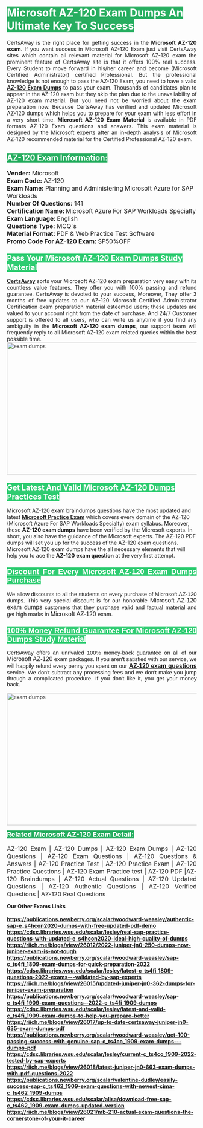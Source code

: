<h1><span style="color:#ffffff"><strong><span style="background-color:#27ae60">Microsoft AZ-120 Exam Dumps An Ultimate Key To Success</span></strong></span></h1> <div style="text-align:justify">CertsAway is the right place for getting success in the <strong>Microsoft AZ-120 exam</strong>. If you want success in Microsoft AZ-120 Exam just visit CertsAway sites which contain all relevant material for Microsoft AZ-120 exam the prominent feature of CertsAway site is that it offers 100% real success. Every Student to move forward in his/her career and become (Microsoft Certified Administrator) certified Professional. But the professional knowledge is not enough to pass the AZ-120 Exam, you need to have a valid <a href="https://www.certsaway.com/microsoft/az-120-exam-dumps"><strong>AZ-120 Exam Dumps</strong></a> to pass your exam. Thousands of candidates plan to appear in the AZ-120 exam but they skip the plan due to the unavailability of AZ-120 exam material. But you need not be worried about the exam preparation now. Because CertsAway has verified and updated Microsoft AZ-120 dumps which helps you to prepare for your exam with less effort in a very short time. <strong>Microsoft AZ-120 Exam Material</strong> is available in PDF formats AZ-120 Exam questions and answers. This exam material is designed by the Microsoft experts after an in-depth analysis of Microsoft AZ-120 recommended material for the Certified Professional AZ-120 exam.</div> <h2 style="text-align:justify"><span style="color:#ffffff"><span style="background-color:#27ae60">AZ-120 Exam Information:</span></span></h2> <p><span style="font-size:16px"><strong>Vender:</strong> Microsoft<br /> <strong>Exam Code:</strong> AZ-120<br /> <strong>Exam Name:</strong> Planning and Administering Microsoft Azure for SAP Workloads<br /> <strong>Number Of Questions:</strong> 141<br /> <strong>Certification Name: </strong>Microsoft Azure For SAP Workloads Specialty<br /> <strong>Exam Language: </strong>English<br /> <strong>Questions Type:</strong> MCQ`s<br /> <strong>Material Format: </strong>PDF & Web Practice Test Software<br /> <strong>Promo Code For AZ-120 Exam: </strong>SP50%OFF</span></p> <h3><span style="font-size:20px"><span style="color:#ffffff"><strong><span style="background-color:#2ecc71">Pass Your Microsoft AZ-120 Exam Dumps Study Material</span></strong></span></span></h3> <div style="text-align:justify"><a href=" https://www.certsaway.com/"><strong>CertsAway</strong></a> sorts your Microsoft AZ-120 exam preparation very easy with its countless value features. They offer you with 100% passing and refund guarantee. CertsAway is devoted to your success, Moreover, They offer 3 months of free updates to our AZ-120 Microsoft Certified Administrator Certification exam preparation material esteemed users; these updates are valued to your account right from the date of purchase. And 24/7 Customer support is offered to all users, who can write us anytime if you find any ambiguity in the <strong>Microsoft AZ-120 exam dumps</strong>, our support team will frequently reply to all Microsoft AZ-120 exam related queries within the best possible time.</div> <div style="text-align:justify"> </div> <div style="text-align:justify"><a href="https://www.certsaway.com/microsoft/az-120-exam-dumps" rel="no-follow"><img alt="exam dumps" src="https://www.certcollections.com/uploads/content/certsaway.png" style="height:350px; width:750px" /></a></div> <h3><span style="font-size:20px"><span style="color:#ffffff"><strong><span style="background-color:#2ecc71">Get Latest And Valid Microsoft AZ-120 Dumps Practices Test</span></strong></span></span></h3> <p>Microsoft AZ-120 exam braindumps questions have the most updated and latest <a href="https://www.certsaway.com/microsoft-questions"><strong>Microsoft Practice Exam</strong></a> which covers every domain of the AZ-120 (Microsoft Azure For SAP Workloads Specialty) exam syllabus. Moreover, these <strong>AZ-120 exam dumps</strong> have been verified by the Microsoft experts. In short, you also have the guidance of the Microsoft experts. The AZ-120 PDF dumps will set you up for the success of the AZ-120 exam questions. Microsoft AZ-120 exam dumps have the all necessary elements that will help you to ace the <strong>AZ-120 exam question</strong> at the very first attempt.</p> <h3 style="text-align:justify"><span style="font-size:20px"><span style="color:#ffffff"><strong><span style="font-family:Calibri,sans-serif"><span style="background-color:#2ecc71">Discount For Every </span><span style="background-color:#2ecc71">Microsoft AZ-120 Exam</span><span style="background-color:#2ecc71"> Dumps Purchase</span></span></strong></span></span></h3> <div style="text-align:justify"> <p><span style="font-size:11pt"><span style="font-family:Calibri,sans-serif">We allow discounts to all the students on every purchase of Microsoft AZ-120 dumps. This very special discount is for our honorable <span style="font-size:12.0pt"><span style="background-color:white">Microsoft AZ-120 exam dumps </span></span>customers that they purchase valid and factual material and get high marks in <span style="font-size:12.0pt"><span style="background-color:white">Microsoft AZ-120 </span></span>exam. </span></span></p> <h3><span style="font-size:20px"><span style="color:#ffffff"><strong><span style="font-family:Calibri,sans-serif"><span style="background-color:#2ecc71">100% Money Refund Guarantee For </span><span style="background-color:#2ecc71">Microsoft AZ-120 Dumps Study Material</span></span></strong></span></span></h3> <p><span style="font-size:11pt"><span style="font-family:Calibri,sans-serif">CertsAway offers an unrivaled 100% money-back guarantee on all of our <span style="font-size:12.0pt"><span style="background-color:white">Microsoft AZ-120 </span></span>exam packages. If you aren't satisfied with our service, we will happily refund every penny you spent on our <span style="font-size:12.0pt"><span style="background-color:white"><a href="https://www.certsaway.com/microsoft/az-120-exam-dumps"><strong>AZ-120 exam questions</strong></a> </span></span>service. We don't subtract any processing fees and we don't make you jump through a complicated procedure. If you don't like it, you get your money back.</span></span></p> <p><a href="https://www.certsaway.com/microsoft/az-120-exam-dumps" rel="no-follow"><img alt="exam dumps" src="https://www.certcollections.com/uploads/content/certsaway_(2)2.png" style="height:350px; width:750px" /></a></p> <p><span style="color:#ffffff"><strong><span style="font-size:18px"><span style="background-color:#27ae60">Related Microsoft AZ-120 Exam Detail:</span></span></strong></span><br /> <br /> <span style="font-size:16px">AZ-120 Exam | AZ-120 Dumps | AZ-120 Exam Dumps | AZ-120 Questions | AZ-120 Exam Questions | AZ-120 Questions & Answers | AZ-120 Practice Test | AZ-120 Practice Exam | AZ-120 Practice Questions | AZ-120 Exam Practice test | AZ-120 PDF |AZ-120 Braindumps | AZ-120 Actual Questions | AZ-120 Updated Questions | AZ-120 Authentic Questions | AZ-120 Verified Questions | AZ-120 Real Questions</span></p> </div>	<b> Our Other Exams Links<br><br>
  <a href='https://publications.newberry.org/scalar/woodward-weasley/authentic-sap-e_s4hcon2020-dumps-with-free-updated-pdf-demo' >https://publications.newberry.org/scalar/woodward-weasley/authentic-sap-e_s4hcon2020-dumps-with-free-updated-pdf-demo</a><br><a href='https://cdsc.libraries.wsu.edu/scalar/lesley/real-sap-practice-questions-with-updated-e_s4hcon2020-ideal-high-quality-of-dumps' >https://cdsc.libraries.wsu.edu/scalar/lesley/real-sap-practice-questions-with-updated-e_s4hcon2020-ideal-high-quality-of-dumps</a><br><a href='https://riich.me/blogs/view/26012/2022-juniper-jn0-250-dumps-now-juniper-exam-is-not-tough' >https://riich.me/blogs/view/26012/2022-juniper-jn0-250-dumps-now-juniper-exam-is-not-tough</a>
<a href='https://publications.newberry.org/scalar/woodward-weasley/sap-c_ts4fi_1809-exam-dumps-for-quick-preparation-2022' >https://publications.newberry.org/scalar/woodward-weasley/sap-c_ts4fi_1809-exam-dumps-for-quick-preparation-2022</a><br><a href='https://cdsc.libraries.wsu.edu/scalar/lesley/latest-c_ts4fi_1809-questions-2022-exams---validated-by-sap-experts' >https://cdsc.libraries.wsu.edu/scalar/lesley/latest-c_ts4fi_1809-questions-2022-exams---validated-by-sap-experts</a><br><a href='https://riich.me/blogs/view/26015/updated-juniper-jn0-362-dumps-for-juniper-exam-preparation' >https://riich.me/blogs/view/26015/updated-juniper-jn0-362-dumps-for-juniper-exam-preparation</a>
<a href='https://publications.newberry.org/scalar/woodward-weasley/sap-c_ts4fi_1909-exam-questions--2022-c_ts4fi_1909-dumps' >https://publications.newberry.org/scalar/woodward-weasley/sap-c_ts4fi_1909-exam-questions--2022-c_ts4fi_1909-dumps</a><br><a href='https://cdsc.libraries.wsu.edu/scalar/lesley/latest-and-valid-c_ts4fi_1909-exam-dumps-to-help-you-prepare-better' >https://cdsc.libraries.wsu.edu/scalar/lesley/latest-and-valid-c_ts4fi_1909-exam-dumps-to-help-you-prepare-better</a><br><a href='https://riich.me/blogs/view/26017/up-to-date-certsaway-juniper-jn0-635-exam-dumps-pdf' >https://riich.me/blogs/view/26017/up-to-date-certsaway-juniper-jn0-635-exam-dumps-pdf</a>
<a href='https://publications.newberry.org/scalar/woodward-weasley/get-100-passing-success-with-genuine-sap-c_ts4co_1909-exam-dumps---dumps-pdf' >https://publications.newberry.org/scalar/woodward-weasley/get-100-passing-success-with-genuine-sap-c_ts4co_1909-exam-dumps---dumps-pdf</a><br><a href='https://cdsc.libraries.wsu.edu/scalar/lesley/current-c_ts4co_1909-2022-tested-by-sap-experts' >https://cdsc.libraries.wsu.edu/scalar/lesley/current-c_ts4co_1909-2022-tested-by-sap-experts</a><br><a href='https://riich.me/blogs/view/26018/latest-juniper-jn0-663-exam-dumps-with-pdf-questions-2022' >https://riich.me/blogs/view/26018/latest-juniper-jn0-663-exam-dumps-with-pdf-questions-2022</a>
<a href='https://publications.newberry.org/scalar/valentine-dudley/easily-success-sap-c_ts462_1909-exam-questions-with-newest-cima-c_ts462_1909-dumps' >https://publications.newberry.org/scalar/valentine-dudley/easily-success-sap-c_ts462_1909-exam-questions-with-newest-cima-c_ts462_1909-dumps</a><br><a href='https://cdsc.libraries.wsu.edu/scalar/alisa/download-free-sap-c_ts462_1909-exam-dumps-updated-version' >https://cdsc.libraries.wsu.edu/scalar/alisa/download-free-sap-c_ts462_1909-exam-dumps-updated-version</a><br><a href='https://riich.me/blogs/view/26021/mb-210-actual-exam-questions-the-cornerstone-of-your-it-career' >https://riich.me/blogs/view/26021/mb-210-actual-exam-questions-the-cornerstone-of-your-it-career</a>
